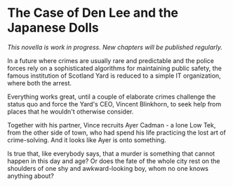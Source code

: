 # The Case of Den Lee and the Japanese Dolls

*This novella is work in progress. New chapters will be published regularly.*

In a future where crimes are usually rare and predictable and the police forces rely on a sophisticated algorithms for maintaining public safety, the famous institution of Scotland Yard is reduced to a simple IT organization, where both the arrest.

Everything works great, until a couple of elaborate crimes challenge the status quo and force the Yard's CEO, Vincent Blinkhorn, to seek help from places that he wouldn't otherwise consider.

Together with his partner, Vince recruits Ayer Cadman - a lone Low Tek, from the other side of town, who had spend his life practicing the lost art of crime-solving. And it looks like Ayer is onto something.

Is true that, like everybody says, that a murder is something that cannot happen in this day and age? Or does the fate of the whole city rest on the shoulders of one shy and awkward-looking boy, whom no one knows anything about?

